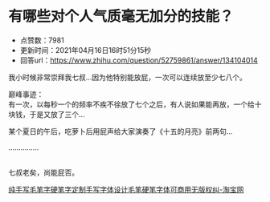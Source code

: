 # 有哪些对个人气质毫无加分的技能？
- 点赞数：7981
- 更新时间：2021年04月16日16时51分15秒
- 回答url：https://www.zhihu.com/question/52759861/answer/134104014
<body>
 <p data-pid="n2fa79rY">我小时候非常崇拜我七叔…因为他特别能放屁，一次可以连续放至少七八个。</p>
 <p data-pid="XXc04bCH">巅峰事迹：<br>
  有一次，以每秒一个的频率不疾不徐放了七个之后，有人说如果能再放，一个给十块钱，于是又放了三个…</p>
 <p data-pid="VBf7DYxU">某个夏日的午后，吃萝卜后用屁声给大家演奏了《十五的月亮》前两句…</p>
 <p data-pid="90_MMswK">……………</p>
 <p data-pid="7oLZdC5b"><br>
  七叔老矣，尚能屁否。</p><a href="https://link.zhihu.com/?target=https%3A//item.taobao.com/item.htm%3Fspm%3Da1z10.3-c.w4002-8471170204.41.45b9110dzrRE8Y%26id%3D606233410230" data-draft-node="block" data-draft-type="link-card" data-image="https://pic4.zhimg.com/v2-3378cda86db4f37c2fcf285c378e215b_ipico.jpg" data-image-width="400" data-image-height="400" class=" wrap external" target="_blank" rel="nofollow noreferrer">纯手写毛笔字硬笔字定制手写字体设计毛笔硬笔字体可商用无版权纠-淘宝网</a>
 <p></p>
</body>